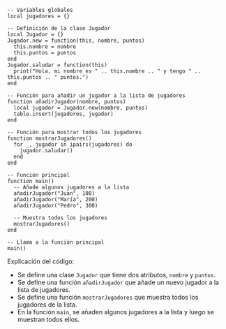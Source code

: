 ```
-- Variables globales
local jugadores = {}

-- Definición de la clase Jugador
local Jugador = {}
Jugador.new = function(this, nombre, puntos)
  this.nombre = nombre
  this.puntos = puntos
end
Jugador.saludar = function(this)
  print("Hola, mi nombre es " .. this.nombre .. " y tengo " .. this.puntos .. " puntos.")
end

-- Función para añadir un jugador a la lista de jugadores
function añadirJugador(nombre, puntos)
  local jugador = Jugador.new(nombre, puntos)
  table.insert(jugadores, jugador)
end

-- Función para mostrar todos los jugadores
function mostrarJugadores()
  for _, jugador in ipairs(jugadores) do
    jugador.saludar()
  end
end

-- Función principal
function main()
  -- Añade algunos jugadores a la lista
  añadirJugador("Juan", 100)
  añadirJugador("María", 200)
  añadirJugador("Pedro", 300)

  -- Muestra todos los jugadores
  mostrarJugadores()
end

-- Llama a la función principal
main()
```

Explicación del código:

* Se define una clase `Jugador` que tiene dos atributos, `nombre` y `puntos`.
* Se define una función `añadirJugador` que añade un nuevo jugador a la lista de jugadores.
* Se define una función `mostrarJugadores` que muestra todos los jugadores de la lista.
* En la función `main`, se añaden algunos jugadores a la lista y luego se muestran todos ellos.